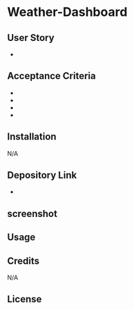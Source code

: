 # Weather-Dashboard

## User Story
-

## Acceptance Criteria
- 
-
-
-


## Installation

N/A

## Depository Link 
- 

## screenshot


## Usage


## Credits

N/A

## License
